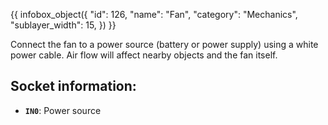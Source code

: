 {{ infobox_object({
	"id": 126,
	"name": "Fan",
	"category": "Mechanics",
	"sublayer_width": 15,
}) }}

Connect the fan to a power source (battery or power supply) using a white power cable. Air flow will affect nearby objects and the fan itself.

## Socket information:
- **`IN0`**: Power source